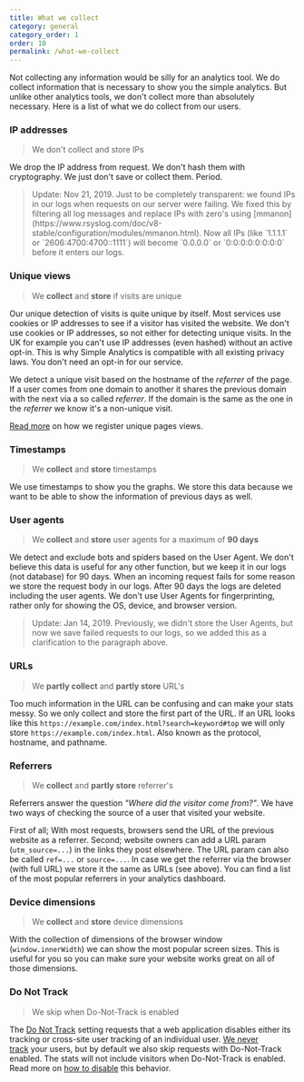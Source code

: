 ```yaml
---
title: What we collect
category: general
category_order: 1
order: 10
permalink: /what-we-collect
---
```


Not collecting any information would be silly for an analytics tool. We do collect information that is necessary to show you the simple analytics. But unlike other analytics tools, we don't collect more than absolutely necessary. Here is a list of what we do collect from our users.

### IP addresses

> We don't collect and store IPs

We drop the IP address from request. We don't hash them with cryptography. We just don't save or collect them. Period.

<blockquote class="note">
  <p markdown="1">Update: Nov 21, 2019. Just to be completely transparent: we found IPs in our logs when requests on our server were failing. We fixed this by filtering all log messages and replace IPs with zero's using [mmanon](https://www.rsyslog.com/doc/v8-stable/configuration/modules/mmanon.html). Now all IPs (like `1.1.1.1` or `2606:4700:4700::1111`) will become `0.0.0.0` or `0:0:0:0:0:0:0:0` before it enters our logs.</p>
</blockquote>

### Unique views

> We **collect** and **store** if visits are unique

Our unique detection of visits is quite unique by itself. Most services use cookies or IP addresses to see if a visitor has visited the website. We don't use cookies or IP addresses, so not either for detecting unique visits. In the UK for example you can't use IP addresses (even hashed) without an active opt-in. This is why Simple Analytics is compatible with all existing privacy laws. You don't need an opt-in for our service.

We detect a unique visit based on the hostname of the _referrer_ of the page. If a user comes from one domain to another it shares the previous domain with the next via a so called _referrer_. If the domain is the same as the one in the _referrer_ we know it's a non-unique visit.

[Read more](/uniques) on how we register unique pages views.

### Timestamps

> We **collect** and **store** timestamps

We use timestamps to show you the graphs. We store this data because we want to be able to show the information of previous days as well.

### User agents

> We **collect** and **store** user agents for a maximum of **90 days**

We detect and exclude bots and spiders based on the User Agent. We don't believe this data is useful for any other function, but we keep it in our logs (not database) for 90 days. When an incoming request fails for some reason we store the request body in our logs. After 90 days the logs are deleted including the user agents. We don't use User Agents for fingerprinting, rather only for showing the OS, device, and browser version.

<blockquote class="note">
  <p>Update: Jan 14, 2019. Previously, we didn't store the User Agents, but now we save failed requests to our logs, so we added this as a clarification to the paragraph above.</p>
</blockquote>

### URLs

> We **partly collect** and **partly store** URL's

Too much information in the URL can be confusing and can make your stats messy. So we only collect and store the first part of the URL. If an URL looks like this `https://example.com/index.html?search=keyword#top` we will only store `https://example.com/index.html`. Also known as the protocol, hostname, and pathname.

### Referrers

> We **collect** and **partly store** referrer's

Referrers answer the question _"Where did the visitor come from?"_. We have two ways of checking the source of a user that visited your website.

First of all; With most requests, browsers send the URL of the previous website as a referrer. Second; website owners can add a URL param (`utm_source=...`) in the links they post elsewhere. The URL param can also be called `ref=...` or `source=...`. In case we get the referrer via the browser (with full URL) we store it the same as URLs (see above). You can find a list of the most popular referrers in your analytics dashboard.

### Device dimensions

> We **collect** and **store** device dimensions

With the collection of dimensions of the browser window (`window.innerWidth`) we can show the most popular screen sizes. This is useful for you so you can make sure your website works great on all of those dimensions.

### Do Not Track

> We skip when Do-Not-Track is enabled

The <a href="https://en.wikipedia.org/wiki/Do_Not_Track">Do Not Track</a> setting requests that a web application disables either its tracking or cross-site user tracking of an individual user. <a href="https://simpleanalytics.com/no-tracking">We never track</a> your users, but by default we also skip requests with Do-Not-Track enabled. The stats will not include visitors when Do-Not-Track is enabled. Read more on [how to disable](/dnt) this behavior.
